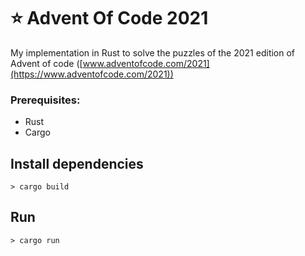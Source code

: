 # ⭐️ Advent Of Code 2021

My implementation in Rust to solve the puzzles of the 2021 edition of Advent of code ([www.adventofcode.com/2021](https://www.adventofcode.com/2021))

### Prerequisites:

- Rust
- Cargo

## Install dependencies

`> cargo build`

## Run

`> cargo run`